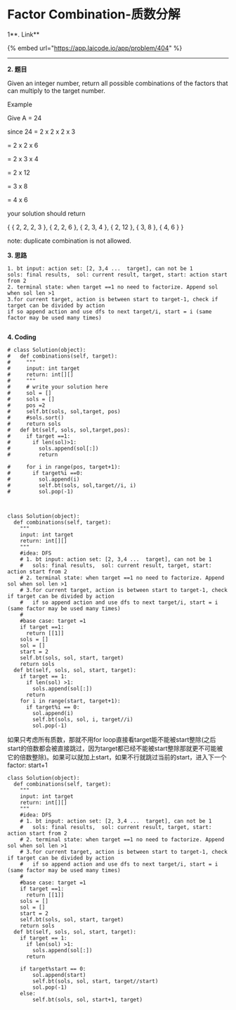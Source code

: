 # Factor Combination-质数分解

1**. Link**

{% embed url="https://app.laicode.io/app/problem/404" %}

****

**2. 题目**

Given an integer number, return all possible combinations of the factors that can multiply to the target number.

Example

Give A = 24

since 24 = 2 x 2 x 2 x 3

&#x20;             \= 2 x 2 x 6

&#x20;             \= 2 x 3 x 4

&#x20;             \= 2 x 12

&#x20;             \= 3 x 8

&#x20;             \= 4 x 6

your solution should return

{ { 2, 2, 2, 3 }, { 2, 2, 6 }, { 2, 3, 4 }, { 2, 12 }, { 3, 8 }, { 4, 6 } }

note: duplicate combination is not allowed.



**3. 思路**

```
1. bt input: action set: [2, 3,4 ...  target], can not be 1
sols: final results,  sol: current result, target, start: action start from 2
2. terminal state: when target ==1 no need to factorize. Append sol when sol len >1
3.for current target, action is between start to target-1, check if target can be divided by action
if so append action and use dfs to next target/i, start = i (same factor may be used many times)
    
```

**4. Coding**

```
# class Solution(object):
#   def combinations(self, target):
#     """
#     input: int target
#     return: int[][]
#     """
#     # write your solution here
#     sol = []
#     sols = []
#     pos =2
#     self.bt(sols, sol,target, pos)
#     #sols.sort()
#     return sols
#   def bt(self, sols, sol,target,pos):
#     if target ==1:
#       if len(sol)>1:
#         sols.append(sol[:])
#         return

#     for i in range(pos, target+1):
#       if target%i ==0:
#         sol.append(i)
#         self.bt(sols, sol,target//i, i)
#         sol.pop(-1)
        
    
      
class Solution(object):
  def combinations(self, target):
    """
    input: int target
    return: int[][]
    """
    #idea: DFS 
    # 1. bt input: action set: [2, 3,4 ...  target], can not be 1
    #   sols: final results,  sol: current result, target, start: action start from 2
    # 2. terminal state: when target ==1 no need to factorize. Append sol when sol len >1
    # 3.for current target, action is between start to target-1, check if target can be divided by action
    #   if so append action and use dfs to next target/i, start = i (same factor may be used many times)
    #
    #base case: target =1
    if target ==1:
      return [[1]]
    sols = []
    sol = []
    start = 2
    self.bt(sols, sol, start, target)
    return sols
  def bt(self, sols, sol, start, target):
    if target == 1:
      if len(sol) >1:
        sols.append(sol[:])
      return 
    for i in range(start, target+1):
      if target%i == 0:
        sol.append(i)
        self.bt(sols, sol, i, target//i)
        sol.pop(-1)
```



如果只考虑所有质数，那就不用for loop直接看target能不能被start整除(之后start的倍数都会被直接跳过，因为target都已经不能被start整除那就更不可能被它的倍数整除)。如果可以就加上start，如果不行就跳过当前的start，进入下一个factor: start+1

```
class Solution(object):
  def combinations(self, target):
    """
    input: int target
    return: int[][]
    """
    #idea: DFS 
    # 1. bt input: action set: [2, 3,4 ...  target], can not be 1
    #   sols: final results,  sol: current result, target, start: action start from 2
    # 2. terminal state: when target ==1 no need to factorize. Append sol when sol len >1
    # 3.for current target, action is between start to target-1, check if target can be divided by action
    #   if so append action and use dfs to next target/i, start = i (same factor may be used many times)
    #
    #base case: target =1
    if target ==1:
      return [[1]]
    sols = []
    sol = []
    start = 2
    self.bt(sols, sol, start, target)
    return sols
  def bt(self, sols, sol, start, target):
    if target == 1:
      if len(sol) >1:
        sols.append(sol[:])
      return 
    
    if target%start == 0:
        sol.append(start)
        self.bt(sols, sol, start, target//start)
        sol.pop(-1)
    else:
        self.bt(sols, sol, start+1, target)
```


